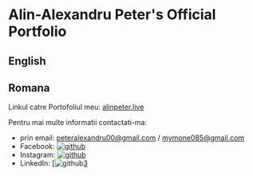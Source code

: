 # Alin-Alexandru Peter's Official Portfolio
## English


## Romana
Linkul catre Portofoliul meu:
 [alinpeter.live](https://alinpeter.live)
 
Pentru mai multe informatii contactati-ma:
* prin email: peteralexandru00@gmail.com / mymone085@gmail.com
* Facebook: [![github](https://png.pngtree.com/element_our/sm/20180509/sm_5af2960e13ef6.jpg)][1]
* Instagram: [![github](https://encrypted-tbn0.gstatic.com/images?q=tbn:ANd9GcTurl4-TL1oyRt0R3nq5HIMlMvQmyYv0vzkjTYxPip1WcZdT0-ZkkovrehsEtczKFqcCRs&usqp=CAU)][2]
* LinkedIn: [![github](https://e7.pngegg.com/pngimages/602/665/png-clipart-linkedin-linkedin-thumbnail.png)[3]

[1]: https://facebook.com/alin.alex.peter
[2]: https://www.instagram.com/peter_aa18/
[3]: https://linkedin.com/in/alin-alexandru-peter-3b1b93232/
